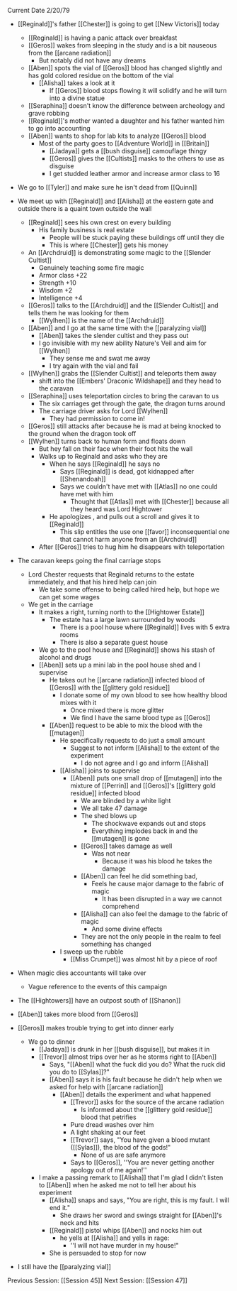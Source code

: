Current Date 2/20/79

- [[Reginald]]'s father [[Chester]] is going to get [[New Victoris]] today
	- [[Reginald]] is having a panic attack over breakfast
	- [[Geros]] wakes from sleeping in the study and is a bit nauseous from the [[arcane radiation]]
		- But notably did not have any dreams
	- [[Aben]] spots the vial of [[Geros]] blood has changed slightly and has gold colored residue on the bottom of the vial
		- [[Alisha]] takes a look at it 
			- If [[Geros]] blood stops flowing it will solidify and he will turn into a divine statue
	- [[Seraphina]] doesn't know the difference between archeology and grave robbing
	- [[Reginald]]'s mother wanted a daughter and his father wanted him to go into accounting
	- [[Aben]] wants to shop for lab kits to analyze [[Geros]] blood
		- Most of the party goes to  [[Adventure World]] in [[Britain]]
			- [[Jadaya]] gets a [[bush disguise]] camouflage thingy
			- [[Geros]] gives the [[Cultists]] masks to the others to use as disguise 
			- I get studded leather armor and increase armor class to 16
- We go to [[Tyler]] and make sure he isn't dead from [[Quinn]] 
- We meet up with [[Reginald]] and [[Alisha]] at the eastern gate and outside there is a quaint town outside the wall
	- [[Reginald]] sees his own crest on every building
		- His family business is real estate
			- People will be stuck paying these buildings off until they die
			- This is where [[Chester]] gets his money
	- An [[Archdruid]] is demonstrating some magic to the [[Slender Cultist]] 
		- Genuinely teaching some fire magic
		- Armor class +22
		- Strength +10
		- Wisdom +2
		- Intelligence +4
	- [[Geros]] talks to the [[Archdruid]] and the [[Slender Cultist]] and tells them he was looking for them
		- [[Wylhen]] is the name of the [[Archdruid]]
	- [[Aben]] and I go at the same time with the [[paralyzing vial]]
		- [[Aben]] takes the slender cultist and they pass out
		- I go invisible with my new ability Nature's Veil and aim for [[Wylhen]]
			- They sense me and swat me away
			- I try again with the vial and fail
	- [[Wylhen]] grabs the [[Slender Cultist]] and teleports them away
		- shift into the [[Embers' Draconic Wildshape]] and they head to the caravan
	- [[Seraphina]] uses teleportation circles to bring the caravan to us
		- The six carriages get through the gate, the dragon turns around 
		- The carriage driver asks for Lord [[Wylhen]] 
			- They had permission to come in!
	- [[Geros]] still attacks after because he is mad at being knocked to the ground when the dragon took off
	- [[Wylhen]] turns back to human form and floats down
		- But hey fall on their face when their foot hits the wall
		- Walks up to Reginald and asks who they are
			- When he says [[Reginald]] he says no
				- Says [[Reginald]] is dead, got kidnapped after [[Shenandoah]] 
				- Says we couldn't have met with [[Atlas]] no one could have met with him
					- Thought that [[Atlas]] met with [[Chester]] because all they heard was Lord Hightower
			- He apologizes , and pulls out a scroll and gives it to [[Reginald]] 
				- This slip entitles the use one [[favor]] inconsequential one that cannot harm anyone from an [[Archdruid]]
		- After [[Geros]] tries to hug him he disappears with teleportation 
- The caravan keeps going the final carriage stops
	- Lord Chester requests that Reginald returns to the estate immediately, and that his hired help can join 
		- We take some offense to being called hired help, but hope we can get some wages
	- We get in the carriage 
		- It makes a right, turning north to the [[Hightower Estate]]
			- The estate has a large lawn surrounded by woods
				- There is a pool house where [[Reginald]] lives with 5 extra rooms
				- There is also a separate guest house
		- We go to the pool house and [[Reginald]] shows his stash of alcohol and drugs
		- [[Aben]] sets up a mini lab in the pool house shed and I supervise 
			- He takes out he [[arcane radiation]] infected blood of [[Geros]] with the [[glittery gold residue]]
				- I donate some of my own blood to see how healthy blood mixes with it
					- Once mixed there is more glitter
					- We find I have the same blood type as [[Geros]]
			- [[Aben]] request to be able to mix the blood with the [[mutagen]]
				- He specifically requests to do just a small amount
					- Suggest to not inform [[Alisha]] to the extent of the experiment
						- I do not agree and I go and inform [[Alisha]]
				- [[Alisha]] joins to supervise
					- [[Aben]] puts one small drop of [[mutagen]] into the mixture of [[Perrin]] and [[Geros]]'s [[glittery gold residue]] infected blood
						- We are blinded by a white light
						- We all take 47 damage
						- The shed blows up
							- The shockwave expands out and stops
							- Everything implodes back in and the [[mutagen]] is gone
						- [[Geros]] takes damage as well
							- Was not near
								- Because it was his blood he takes the damage
						- [[Aben]] can feel he did something bad, 
							- Feels he cause major damage to the fabric of magic
								- It has been disrupted in a way we cannot comprehend 
						- [[Alisha]] can also feel the damage to the fabric of magic
							- And some divine effects
						- They are not the only people in the realm to feel something has changed
				- I sweep up the rubble
					- [[Miss Crumpet]] was almost hit by a piece of roof
- When magic dies accountants will take over
	- Vague reference to the events of this campaign 
- The [[Hightowers]] have an outpost south of [[Shanon]] 
- [[Aben]] takes more blood from [[Geros]] 
- [[Geros]] makes trouble trying to get into dinner early
	- We go to dinner
		- [[Jadaya]] is drunk in her [[bush disguise]], but makes it in
		- [[Trevor]] almost trips over her as he storms right to [[Aben]]
			- Says, "[[Aben]] what the fuck did you do? What the ruck did you do to [[Sylas]]?"
			- [[Aben]] says it is his fault because he didn't help when we asked for help with [[arcane radiation]]
				- [[Aben]] details the experiment and what happened
					- [[Trevor]] asks for the source of the arcane radiation
						- Is informed about the [[glittery gold residue]] blood that petrifies 
					- Pure dread washes over him 
					- A light shaking at our feet
					- [[Trevor]] says, "You have given a blood mutant ([[Sylas]]), the blood of the gods!"
						- None of us are safe anymore 
					- Says to [[Geros]],  ''You are never getting another apology out of me again!''
		- I make a passing remark to [[Alisha]] that I'm glad I didn't listen to [[Aben]] when he asked me not to tell her about his experiment
			- [[Alisha]] snaps and says, "You are right, this is my fault. I will end it."
				- She draws her sword and swings straight for [[Aben]]'s neck and hits
			- [[Reginald]] pistol whips [[Aben]] and nocks him out
				- he yells at [[Alisha]] and yells in rage:
					- ''I will not have murder in my house!"
			- She is persuaded to stop for now

- I still have the [[paralyzing vial]] 


Previous Session: [[Session 45]]
Next Session: [[Session 47]] 